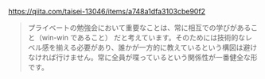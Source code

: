 https://qiita.com/taisei-13046/items/a748a1dfa3103cbe90f2

> プライベートの勉強会において重要なことは、常に相互での学びがあること（win-win であること） だと考えています。そのためには技術的なレベル感を揃える必要があり、誰かが一方的に教えているという構図は避けなければ行けません。常に全員が喋っているという関係性が一番健全な形です。
